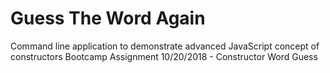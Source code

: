 # Guess The Word Again
Command line application to demonstrate advanced JavaScript concept of constructors 
Bootcamp Assignment 10/20/2018 - Constructor Word Guess

